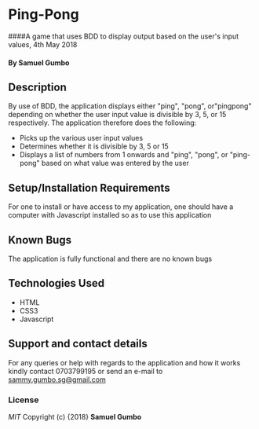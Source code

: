 
# Ping-Pong
####A game that uses BDD to display output based on the user's input values, 4th May 2018
#### By **Samuel Gumbo**
## Description
By use of BDD, the application displays either "ping", "pong", or"pingpong" depending on whether the user input value is divisible by 3, 5, or 15 respectively.
The application therefore does the following:
* Picks up the various user input values
* Determines whether it is divisible by 3, 5 or 15
* Displays a list of numbers from 1 onwards and "ping", "pong", or "ping-pong" based on what value was entered by the user
## Setup/Installation Requirements
For one to install or have access to my application, one should have a computer with Javascript installed so as to use this application
## Known Bugs
The application is fully functional and there are no known bugs
## Technologies Used
* HTML
* CSS3
* Javascript
## Support and contact details
For any queries or help with regards to the application and how it works kindly contact 0703799195 or send an e-mail to sammy.gumbo.sg@gmail.com
### License
*MIT*
Copyright (c) {2018} **Samuel Gumbo**
